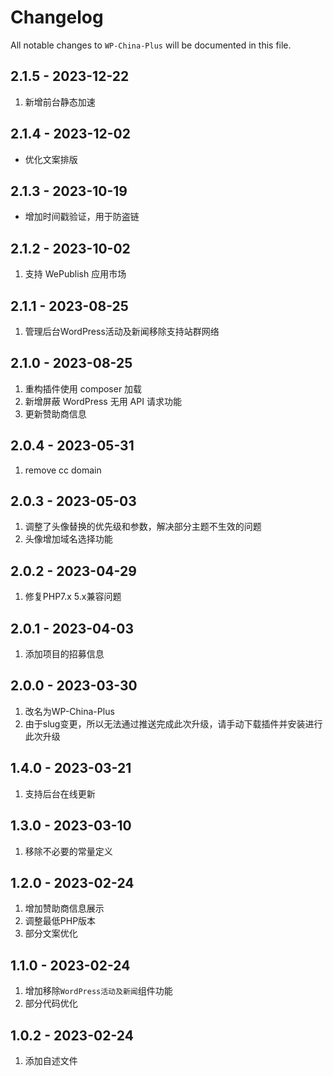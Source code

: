 # Changelog

All notable changes to `WP-China-Plus` will be documented in this file.

## 2.1.5 - 2023-12-22

1. 新增前台静态加速

## 2.1.4 - 2023-12-02

- 优化文案排版

## 2.1.3 - 2023-10-19

- 增加时间戳验证，用于防盗链

## 2.1.2 - 2023-10-02

1. 支持 WePublish 应用市场

## 2.1.1 - 2023-08-25

1. 管理后台WordPress活动及新闻移除支持站群网络

## 2.1.0 - 2023-08-25

1. 重构插件使用 composer 加载
2. 新增屏蔽 WordPress 无用 API 请求功能
3. 更新赞助商信息

## 2.0.4 - 2023-05-31

1. remove cc domain

## 2.0.3 - 2023-05-03

1. 调整了头像替换的优先级和参数，解决部分主题不生效的问题
2. 头像增加域名选择功能

## 2.0.2 - 2023-04-29

1. 修复PHP7.x 5.x兼容问题

## 2.0.1 - 2023-04-03

1. 添加项目的招募信息

## 2.0.0 - 2023-03-30

1. 改名为WP-China-Plus
2. 由于slug变更，所以无法通过推送完成此次升级，请手动下载插件并安装进行此次升级

## 1.4.0 - 2023-03-21

1. 支持后台在线更新

## 1.3.0 - 2023-03-10

1. 移除不必要的常量定义

## 1.2.0 - 2023-02-24

1. 增加赞助商信息展示
2. 调整最低PHP版本
3. 部分文案优化

## 1.1.0 - 2023-02-24

1. 增加移除`WordPress活动及新闻`组件功能
2. 部分代码优化

## 1.0.2 - 2023-02-24

1. 添加自述文件
